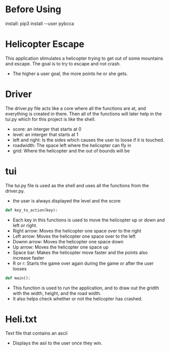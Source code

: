 # Before Using
install:
pip3 install --user pybcca


# Helicopter Escape
This application stimulates a helicopter trying to get out of some mountains and escape.
The goal is to try to escape and not crash.
- The higher a user goal, the more points he or she gets.

# Driver

The driver.py file acts like a core where all the functions are at, and everything is created in there.  Then all of the functions will later help in the tui.py which for this project is like the shell.

- score: an interger that starts at 0
- level: an interger that starts at 1
- left and right: Is the sides which causes the user to loose if it is touched.
- roadwidth:  The space left where the helicopter can fly in
- grid: Where the helicopter and the out of bounds will be



# tui

The tui.py file is used as the shell and uses all the functions from the driver.py.

- the user is always displayed the level and the score

```python
def key_to_action(key):
```
- Each key in this functions is used to move the helicopter up or down and left or right.
- Right arrow:  Moves the helicopter one space over to the right
- Left arrow:  Moves the helicopter one space over to the left
- Downn arrow:  Moves the helicopter one space down
- Up arrow:  Moves the helicopter one space up
- Space bar:  Makes the helicopter move faster and the points also increase faster
- R or r:  Starts the game over again during the game or after the user looses

```python
def main():
```
- This function is used to run the application, and to draw out the gridth with the width, height, and the road width.
- It also helps check whether or not the helicopter has crashed.

# Heli.txt

Text file that contains an ascii
- Displays the asii to the user once they win.

